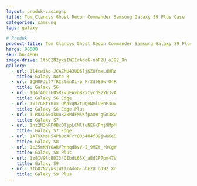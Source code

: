 ```yaml
---
layout: produk-casinghp
title: Tom Clancys Ghost Recon Commander Samsung Galaxy S9 Plus Case
categories: samsung
tags: galaxy

# Produk
product-title: Tom Clancys Ghost Recon Commander Samsung Galaxy S9 Plus Case
harga: 90000
sku: hn-4866
image-drive: 1tb02N2yksIWIIrAdoG-nbF2U_oJ92_Xn
gallery:
  - url: 1l4cwiAo-JCAZhU43UD6ljKZUfmxLdHRz
    title: Galaxy Note 8
  - url: 1QH8FJLf7fRIstmnDi-p_Fr3d68Sw-O4R
    title: Galaxy S6
  - url: 1QAfAOcl605RFvuEWvnBZxtycdS2Y63vA
    title: Galaxy S6 Edge
  - url: 1xTrG8tYRxx-QhdxgNZtUQvNmlUPnP3ux
    title: Galaxy S6 Edge Plus
  - url: 1-ROXOb0xkUuk2xMdFM5KfpaOW-gGn38w
    title: Galaxy S7
  - url: 1nz2N3nRP0BcDTjpLCMlfuNE6KFhj9MpM
    title: Galaxy S7 Edge
  - url: 1ATKXMsH54Pb0cAFrYQ3p4U4fO9jwUKeO
    title: Galaxy S8
  - url: 1c25mKMYQARVPnhqdbvV-I_9MZt_rkCgW
    title: Galaxy S8 Plus
  - url: 1z8IV9lcBDI34QIbdL6SX_aBd2P7pm47V
    title: Galaxy S9
  - url: 1tb02N2yksIWIIrAdoG-nbF2U_oJ92_Xn
    title: Galaxy S9 Plus
---
```

